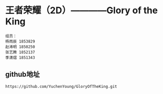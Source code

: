 # 王者荣耀（2D）————Glory of the King
    组员：
    杨雨辰 1853829
    赵浠明 1850250
    张艺腾 1852137
    季潇熠 1851343
## github地址
    https://github.com/YuchenYoung/GloryOfTheKing.git

